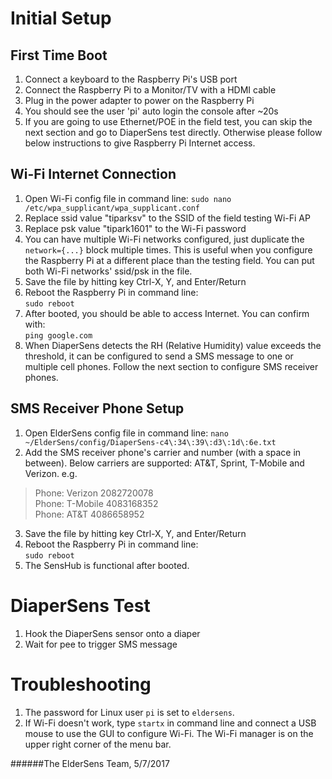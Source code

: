 Initial Setup
=============

First Time Boot
---------------
1. Connect a keyboard to the Raspberry Pi's USB port
2. Connect the Raspberry Pi to a Monitor/TV with a HDMI cable
3. Plug in the power adapter to power on the Raspberry Pi
4. You should see the user 'pi' auto login the console after ~20s
5. If you are going to use Ethernet/POE in the field test, you can skip the
   next section and go to DiaperSens test directly. Otherwise please follow
   below instructions to give Raspberry Pi Internet access.

Wi-Fi Internet Connection
-------------------------
1. Open Wi-Fi config file in command line:
`sudo nano /etc/wpa_supplicant/wpa_supplicant.conf`
2. Replace ssid value "tiparksv" to the SSID of the field testing Wi-Fi AP
3. Replace psk value "tipark1601" to the Wi-Fi password
4. You can have multiple Wi-Fi networks configured, just duplicate the
   `network={...}` block multiple times. This is useful when you configure
   the Raspberry Pi at a different place than the testing field. You can put
   both Wi-Fi networks' ssid/psk in the file.
5. Save the file by hitting key Ctrl-X, Y, and Enter/Return
6. Reboot the Raspberry Pi in command line:  
`sudo reboot`
7. After booted, you should be able to access Internet. You can confirm with:  
`ping google.com`
8. When DiaperSens detects the RH (Relative Humidity) value exceeds the
   threshold, it can be configured to send a SMS message to one or multiple
   cell phones. Follow the next section to configure SMS receiver phones.

SMS Receiver Phone Setup
------------------------
1. Open ElderSens config file in command line:
`nano ~/ElderSens/config/DiaperSens-c4\:34\:39\:d3\:1d\:6e.txt`
2. Add the SMS receiver phone's carrier and number (with a space in between).
   Below carriers are supported: AT&T, Sprint, T-Mobile and Verizon. e.g.  
> Phone: Verizon 2082720078  
> Phone: T-Mobile 4083168352  
> Phone: AT&T 4086658952  

3. Save the file by hitting key Ctrl-X, Y, and Enter/Return
4. Reboot the Raspberry Pi in command line:  
`sudo reboot`
5. The SensHub is functional after booted.


DiaperSens Test
===============
1. Hook the DiaperSens sensor onto a diaper
2. Wait for pee to trigger SMS message


Troubleshooting
===============
1. The password for Linux user `pi` is set to `eldersens`.
2. If Wi-Fi doesn't work, type `startx` in command line and connect a USB mouse
   to use the GUI to configure Wi-Fi. The Wi-Fi manager is on the upper right
   corner of the menu bar.


######The ElderSens Team, 5/7/2017
